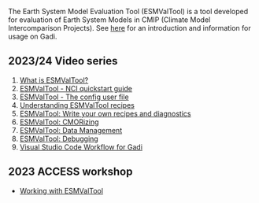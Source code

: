 The Earth System Model Evaluation Tool (ESMValTool) is a tool developed for evaluation of Earth System Models in CMIP (Climate Model Intercomparison Projects). See <a href="\model_evaluation\model_evaluation_on_gadi\model_evaluation_on_gadi_esmvaltool.md">here</a> for an introduction and information for usage on Gadi. 

## 2023/24 Video series
1. <a href="https://www.youtube.com/watch?v=YSs6A0H1MwE&list=PLFjfi2xLaFpJp59LvDc1upQsj_xzFlFLc&index=1" target="_blank">What is ESMValTool?</a>
2. <a href="https://www.youtube.com/watch?v=LSOzl6_CNy8&list=PLFjfi2xLaFpJp59LvDc1upQsj_xzFlFLc&index=2" target="_blank">ESMValTool - NCI quickstart guide</a>
3. <a href="https://www.youtube.com/watch?v=etOW9nZZAeE&list=PLFjfi2xLaFpJp59LvDc1upQsj_xzFlFLc&index=3" target="_blank">ESMValTool - The config user file</a>
4. <a href="https://www.youtube.com/watch?v=PvHXr6z3VRU&list=PLFjfi2xLaFpJp59LvDc1upQsj_xzFlFLc&index=4" target="_blank">Understanding ESMValTool recipes</a>
5. <a href="https://www.youtube.com/watch?v=2ml231NGnq8&list=PLFjfi2xLaFpJp59LvDc1upQsj_xzFlFLc&index=5" target="_blank">ESMValTool: Write your own recipes and diagnostics</a>
6. <a href="https://www.youtube.com/watch?v=NPIJWpLqGjs&list=PLFjfi2xLaFpJp59LvDc1upQsj_xzFlFLc&index=6" target="_blank">ESMValTool: CMORizing</a>
7. <a href="https://www.youtube.com/watch?v=efvzi7dUYmk&list=PLFjfi2xLaFpJp59LvDc1upQsj_xzFlFLc&index=7" target="_blank">ESMValTool: Data Management</a>
8. <a href="https://www.youtube.com/watch?v=SuQ30YNQ6Cw&list=PLFjfi2xLaFpJp59LvDc1upQsj_xzFlFLc&index=8" target="_blank">ESMValTool: Debugging</a>
9. <a href="https://www.youtube.com/watch?v=fSxirzDR3iw&list=PLFjfi2xLaFpJp59LvDc1upQsj_xzFlFLc&index=9" target="_blank">Visual Studio Code Workflow for Gadi</a>

## 2023 ACCESS workshop
 - <a href="https://github.com/ACCESS-NRI/workshop-training-2023/blob/main/esmvaltool/ESMValTool_training_VDI.md" target="_blank">Working with ESMValTool</a>